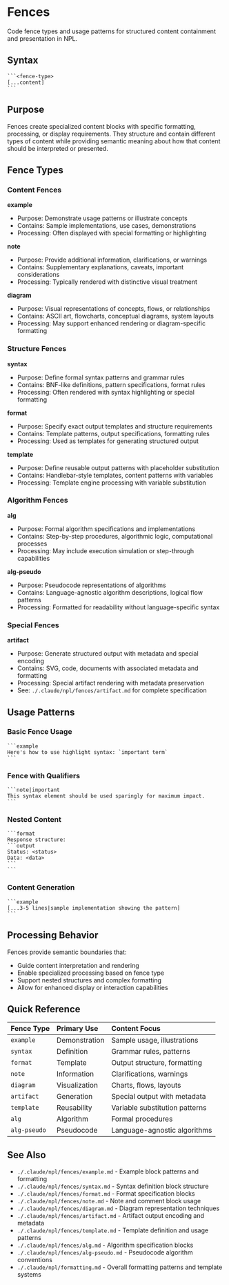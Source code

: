 # Fences
Code fence types and usage patterns for structured content containment and presentation in NPL.

## Syntax
````xpl
```<fence-type>
[...content]
```
````

## Purpose
Fences create specialized content blocks with specific formatting, processing, or display requirements. They structure and contain different types of content while providing semantic meaning about how that content should be interpreted or presented.

## Fence Types

### Content Fences

**example**
- Purpose: Demonstrate usage patterns or illustrate concepts
- Contains: Sample implementations, use cases, demonstrations
- Processing: Often displayed with special formatting or highlighting

**note** 
- Purpose: Provide additional information, clarifications, or warnings
- Contains: Supplementary explanations, caveats, important considerations
- Processing: Typically rendered with distinctive visual treatment

**diagram**
- Purpose: Visual representations of concepts, flows, or relationships  
- Contains: ASCII art, flowcharts, conceptual diagrams, system layouts
- Processing: May support enhanced rendering or diagram-specific formatting

### Structure Fences

**syntax**
- Purpose: Define formal syntax patterns and grammar rules
- Contains: BNF-like definitions, pattern specifications, format rules
- Processing: Often rendered with syntax highlighting or special formatting

**format**
- Purpose: Specify exact output templates and structure requirements
- Contains: Template patterns, output specifications, formatting rules
- Processing: Used as templates for generating structured output

**template**
- Purpose: Define reusable output patterns with placeholder substitution
- Contains: Handlebar-style templates, content patterns with variables
- Processing: Template engine processing with variable substitution

### Algorithm Fences

**alg**
- Purpose: Formal algorithm specifications and implementations
- Contains: Step-by-step procedures, algorithmic logic, computational processes
- Processing: May include execution simulation or step-through capabilities

**alg-pseudo**
- Purpose: Pseudocode representations of algorithms
- Contains: Language-agnostic algorithm descriptions, logical flow patterns
- Processing: Formatted for readability without language-specific syntax

### Special Fences

**artifact**
- Purpose: Generate structured output with metadata and special encoding
- Contains: SVG, code, documents with associated metadata and formatting
- Processing: Special artifact rendering with metadata preservation
- See: `./.claude/npl/fences/artifact.md` for complete specification

## Usage Patterns

### Basic Fence Usage
````xpl
```example
Here's how to use highlight syntax: `important term`
```
````

### Fence with Qualifiers
````xpl
```note|important
This syntax element should be used sparingly for maximum impact.
```
````

### Nested Content
````xpl
```format
Response structure:
```output
Status: <status>
Data: <data>
```
```
````

### Content Generation
````xpl
```example
[...3-5 lines|sample implementation showing the pattern]
```
````

## Processing Behavior

Fences provide semantic boundaries that:
- Guide content interpretation and rendering
- Enable specialized processing based on fence type
- Support nested structures and complex formatting
- Allow for enhanced display or interaction capabilities

## Quick Reference

| Fence Type | Primary Use | Content Focus |
|:---|:---|:---|
| `example` | Demonstration | Sample usage, illustrations |
| `syntax` | Definition | Grammar rules, patterns |
| `format` | Template | Output structure, formatting |
| `note` | Information | Clarifications, warnings |
| `diagram` | Visualization | Charts, flows, layouts |
| `artifact` | Generation | Special output with metadata |
| `template` | Reusability | Variable substitution patterns |
| `alg` | Algorithm | Formal procedures |
| `alg-pseudo` | Pseudocode | Language-agnostic algorithms |

## See Also
- `./.claude/npl/fences/example.md` - Example block patterns and formatting
- `./.claude/npl/fences/syntax.md` - Syntax definition block structure  
- `./.claude/npl/fences/format.md` - Format specification blocks
- `./.claude/npl/fences/note.md` - Note and comment block usage
- `./.claude/npl/fences/diagram.md` - Diagram representation techniques
- `./.claude/npl/fences/artifact.md` - Artifact output encoding and metadata
- `./.claude/npl/fences/template.md` - Template definition and usage patterns
- `./.claude/npl/fences/alg.md` - Algorithm specification blocks
- `./.claude/npl/fences/alg-pseudo.md` - Pseudocode algorithm conventions
- `./.claude/npl/formatting.md` - Overall formatting patterns and template systems